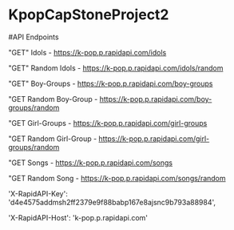 # KpopCapStoneProject2

#API Endpoints

"GET" Idols - https://k-pop.p.rapidapi.com/idols

"GET" Random Idols - https://k-pop.p.rapidapi.com/idols/random

"GET" Boy-Groups -  https://k-pop.p.rapidapi.com/boy-groups

"GET Random Boy-Group - https://k-pop.p.rapidapi.com/boy-groups/random

"GET Girl-Groups - https://k-pop.p.rapidapi.com/girl-groups

"GET Random Girl-Group - https://k-pop.p.rapidapi.com/girl-groups/random

"GET Songs - https://k-pop.p.rapidapi.com/songs 

"GET Random Song - https://k-pop.p.rapidapi.com/songs/random

'X-RapidAPI-Key': 'd4e4575addmsh2ff2379e9f88babp167e8ajsnc9b793a88984',

'X-RapidAPI-Host': 'k-pop.p.rapidapi.com'
